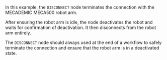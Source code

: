 In this example, the `DISCONNECT` node terminates the connection with the MECADEMIC MECA500 robot arm.

After ensuring the robot arm is idle, the node deactivates the robot and waits for confirmation of deactivation. It then disconnects from the robot arm entirely.

The `DISCONNECT` node should always used at the end of a workflow to safely terminate the connection and ensure that the robot arm is in a deactivated state.
